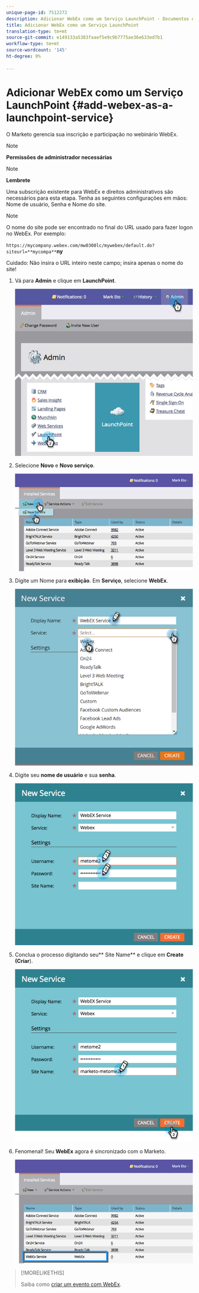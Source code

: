 ```yaml
---
unique-page-id: 7512272
description: Adicionar WebEx como um Serviço LaunchPoint - Documentos do Marketing - Documentação do produto
title: Adicionar WebEx como um Serviço LaunchPoint
translation-type: tm+mt
source-git-commit: e149133a5383faaef5e9c9b7775ae36e633ed7b1
workflow-type: tm+mt
source-wordcount: '145'
ht-degree: 0%

---
```



# Adicionar WebEx como um Serviço LaunchPoint {#add-webex-as-a-launchpoint-service}

O Marketo gerencia sua inscrição e participação no webinário WebEx.

>[!NOTE]
>
>**Permissões de administrador necessárias**

>[!NOTE]
>
>**Lembrete**
>
>Uma subscrição existente para WebEx e direitos administrativos são necessários para esta etapa. Tenha as seguintes configurações em mãos: Nome de usuário, Senha e Nome do site.

>[!NOTE]
>
>O nome do site pode ser encontrado no final do URL usado para fazer logon no WebEx. Por exemplo:
>
>`https://mycompany.webex.com/mw0300lc/mywebex/default.do?siteurl=**mycompa**`**ny**
>
>Cuidado: Não insira o URL inteiro neste campo; insira apenas o nome do site!

1. Vá para **Admin** e clique em **LaunchPoint**.

   ![](assets/image2015-4-23-11-3a20-3a43.png)

1. Selecione **Novo** e **Novo serviço**.

   ![](assets/webex-new-service.png)

1. Digite um Nome para **exibição**. Em **Serviço**, selecione **WebEx**.

   ![](assets/new-service-webex.png)

1. Digite seu **nome de usuário** e sua **senha**.

   ![](assets/image2015-4-24-18-3a56-3a56.png)

1. Conclua o processo digitando seu** Site Name** e clique em **Create (Criar**).

   ![](assets/image2015-4-24-18-3a58-3a43.png)

1. Fenomenal! Seu **WebEx** agora é sincronizado com o Marketo.

   ![](assets/webex.png)

>[!MORELIKETHIS]
>
>Saiba como [criar um evento com WebEx](../../../product-docs/demand-generation/events/create-an-event/create-an-event-with-webex.md).

